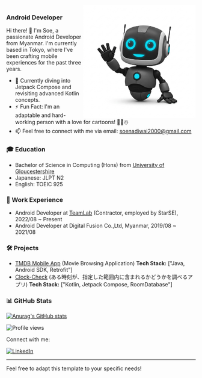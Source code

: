 
<img align="right" width = 300px alt="Github" src="images/hello.jpeg" />

### Android Developer
Hi there! 👋 I'm Soe, a passionate Android Developer from Myanmar. I'm currently based in Tokyo, where I've been crafting mobile experiences for the past three years.

* 🌱 Currently diving into Jetpack Compose and revisiting advanced Kotlin concepts.
* ⚡️ Fun Fact: I'm an adaptable and hard-working person with a love for cartoons! 🦄🌸☃️
* 📫 Feel free to connect with me via email: soenadiwai2000@gmail.com


### 🎓 Education

* Bachelor of Science in Computing (Hons) from [University of Gloucestershire](https://www.glos.ac.uk/)
* Japanese: JLPT N2
* English: TOEIC 925

### 💼 Work Experience

* Android Developer at [TeamLab](https://www.team-lab.com/) (Contractor, employed by StarSE), 2022/08 ~ Present
* Android Developer at Digital Fusion Co.,Ltd, Myanmar, 2019/08 ~ 2021/08

### 🛠️ Projects
- [TMDB Mobile App](https://github.com/SoeNadiWai/TMDB_Mobile_App) (Movie Browsing Application)
**Tech Stack:** ["Java, Android SDK, Retrofit"]
- [Clock-Check](https://github.com/SoeNadiWai/clock-check) (ある時刻が、指定した範囲内に含まれるかどうかを調べるアプリ)
**Tech Stack:** ["Kotlin, Jetpack Compose, RoomDatabase"] 

### 📊 GitHub Stats

[![Anurag's GitHub stats](https://github-readme-stats.vercel.app/api?username=SoeNadiWai)](https://github.com/anuragk91/github-readme-stats)

![Profile views](https://komarev.com/ghpvc/?username=SoeNadiWai)

Connect with me:

[![LinkedIn](https://img.shields.io/badge/LinkedIn-blue?style=flat-square&logo=linkedin)](https://www.linkedin.com/in/soe-nadi-wai-b700b016a/?originalSubdomain=jp)

---

Feel free to adapt this template to your specific needs!
